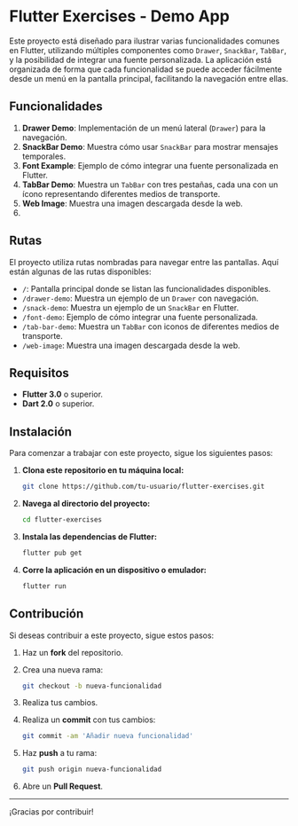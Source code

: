 # Flutter Exercises - Demo App

Este proyecto está diseñado para ilustrar varias funcionalidades comunes en Flutter, utilizando múltiples componentes como `Drawer`, `SnackBar`, `TabBar`, y la posibilidad de integrar una fuente personalizada. La aplicación está organizada de forma que cada funcionalidad se puede acceder fácilmente desde un menú en la pantalla principal, facilitando la navegación entre ellas.

## Funcionalidades

1. **Drawer Demo**: Implementación de un menú lateral (`Drawer`) para la navegación.
2. **SnackBar Demo**: Muestra cómo usar `SnackBar` para mostrar mensajes temporales.
3. **Font Example**: Ejemplo de cómo integrar una fuente personalizada en Flutter.
4. **TabBar Demo**: Muestra un `TabBar` con tres pestañas, cada una con un ícono representando diferentes medios de transporte.
5. **Web Image**: Muestra una imagen descargada desde la web.
6. 

## Rutas

El proyecto utiliza rutas nombradas para navegar entre las pantallas. Aquí están algunas de las rutas disponibles:

- `/`: Pantalla principal donde se listan las funcionalidades disponibles.
- `/drawer-demo`: Muestra un ejemplo de un `Drawer` con navegación.
- `/snack-demo`: Muestra un ejemplo de un `SnackBar` en Flutter.
- `/font-demo`: Ejemplo de cómo integrar una fuente personalizada.
- `/tab-bar-demo`: Muestra un `TabBar` con iconos de diferentes medios de transporte.
- `/web-image`: Muestra una imagen descargada desde la web.

## Requisitos

- **Flutter 3.0** o superior.
- **Dart 2.0** o superior.

## Instalación

Para comenzar a trabajar con este proyecto, sigue los siguientes pasos:

1. **Clona este repositorio en tu máquina local:**

    ```bash
    git clone https://github.com/tu-usuario/flutter-exercises.git
    ```

2. **Navega al directorio del proyecto:**

    ```bash
    cd flutter-exercises
    ```

3. **Instala las dependencias de Flutter:**

    ```bash
    flutter pub get
    ```

4. **Corre la aplicación en un dispositivo o emulador:**

    ```bash
    flutter run
    ```

## Contribución

Si deseas contribuir a este proyecto, sigue estos pasos:

1. Haz un **fork** del repositorio.
2. Crea una nueva rama:

    ```bash
    git checkout -b nueva-funcionalidad
    ```

3. Realiza tus cambios.
4. Realiza un **commit** con tus cambios:

    ```bash
    git commit -am 'Añadir nueva funcionalidad'
    ```

5. Haz **push** a tu rama:

    ```bash
    git push origin nueva-funcionalidad
    ```

6. Abre un **Pull Request**.

---

¡Gracias por contribuir!

